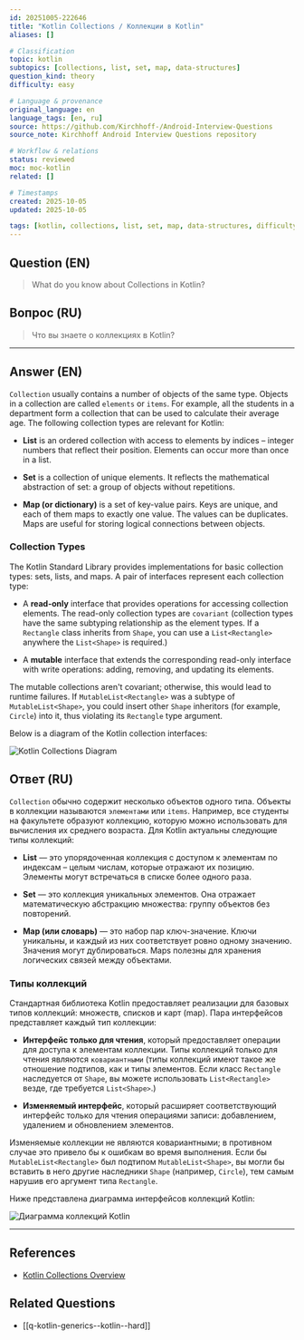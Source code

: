```yaml
---
id: 20251005-222646
title: "Kotlin Collections / Коллекции в Kotlin"
aliases: []

# Classification
topic: kotlin
subtopics: [collections, list, set, map, data-structures]
question_kind: theory
difficulty: easy

# Language & provenance
original_language: en
language_tags: [en, ru]
source: https://github.com/Kirchhoff-/Android-Interview-Questions
source_note: Kirchhoff Android Interview Questions repository

# Workflow & relations
status: reviewed
moc: moc-kotlin
related: []

# Timestamps
created: 2025-10-05
updated: 2025-10-05

tags: [kotlin, collections, list, set, map, data-structures, difficulty/easy]
---
```

## Question (EN)
> What do you know about Collections in Kotlin?
## Вопрос (RU)
> Что вы знаете о коллекциях в Kotlin?

---

## Answer (EN)

`Collection` usually contains a number of objects of the same type. Objects in a collection are called `elements` or `items`. For example, all the students in a department form a collection that can be used to calculate their average age. The following collection types are relevant for Kotlin:

- **List** is an ordered collection with access to elements by indices – integer numbers that reflect their position. Elements can occur more than once in a list.

- **Set** is a collection of unique elements. It reflects the mathematical abstraction of set: a group of objects without repetitions.

- **Map (or dictionary)** is a set of key-value pairs. Keys are unique, and each of them maps to exactly one value. The values can be duplicates. Maps are useful for storing logical connections between objects.

### Collection Types

The Kotlin Standard Library provides implementations for basic collection types: sets, lists, and maps. A pair of interfaces represent each collection type:

- A **read-only** interface that provides operations for accessing collection elements. The read-only collection types are `covariant` (collection types have the same subtyping relationship as the element types. If a `Rectangle` class inherits from `Shape`, you can use a `List<Rectangle>` anywhere the `List<Shape>` is required.)

- A **mutable** interface that extends the corresponding read-only interface with write operations: adding, removing, and updating its elements.

The mutable collections aren't covariant; otherwise, this would lead to runtime failures. If `MutableList<Rectangle>` was a subtype of `MutableList<Shape>`, you could insert other `Shape` inheritors (for example, `Circle`) into it, thus violating its `Rectangle` type argument.

Below is a diagram of the Kotlin collection interfaces:

![Kotlin Collections Diagram](https://raw.githubusercontent.com/swayangjit/Android-Interview-Questions/master/Kotlin/res/collections-diagram.png)

## Ответ (RU)

`Collection` обычно содержит несколько объектов одного типа. Объекты в коллекции называются `элементами` или `items`. Например, все студенты на факультете образуют коллекцию, которую можно использовать для вычисления их среднего возраста. Для Kotlin актуальны следующие типы коллекций:

- **List** — это упорядоченная коллекция с доступом к элементам по индексам – целым числам, которые отражают их позицию. Элементы могут встречаться в списке более одного раза.

- **Set** — это коллекция уникальных элементов. Она отражает математическую абстракцию множества: группу объектов без повторений.

- **Map (или словарь)** — это набор пар ключ-значение. Ключи уникальны, и каждый из них соответствует ровно одному значению. Значения могут дублироваться. Maps полезны для хранения логических связей между объектами.

### Типы коллекций

Стандартная библиотека Kotlin предоставляет реализации для базовых типов коллекций: множеств, списков и карт (map). Пара интерфейсов представляет каждый тип коллекции:

- **Интерфейс только для чтения**, который предоставляет операции для доступа к элементам коллекции. Типы коллекций только для чтения являются `ковариантными` (типы коллекций имеют такое же отношение подтипов, как и типы элементов. Если класс `Rectangle` наследуется от `Shape`, вы можете использовать `List<Rectangle>` везде, где требуется `List<Shape>`.)

- **Изменяемый интерфейс**, который расширяет соответствующий интерфейс только для чтения операциями записи: добавлением, удалением и обновлением элементов.

Изменяемые коллекции не являются ковариантными; в противном случае это привело бы к ошибкам во время выполнения. Если бы `MutableList<Rectangle>` был подтипом `MutableList<Shape>`, вы могли бы вставить в него другие наследники `Shape` (например, `Circle`), тем самым нарушив его аргумент типа `Rectangle`.

Ниже представлена диаграмма интерфейсов коллекций Kotlin:

![Диаграмма коллекций Kotlin](https://raw.githubusercontent.com/swayangjit/Android-Interview-Questions/master/Kotlin/res/collections-diagram.png)

---

## References
- [Kotlin Collections Overview](https://kotlinlang.org/docs/reference/collections-overview.html)

## Related Questions
- [[q-kotlin-generics--kotlin--hard]]
